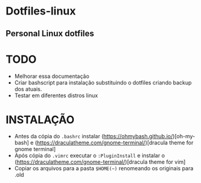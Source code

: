 # Dotfiles-linux
## Personal Linux dotfiles

# TODO

* Melhorar essa documentação
* Criar bashscript para instalação substituindo o dotfiles criando backup dos atuais.
* Testar em diferentes distros linux

# INSTALAÇÃO

* Antes da cópia do `.bashrc` instalar (https://ohmybash.github.io/)[oh-my-bash] e (https://draculatheme.com/gnome-terminal/)[dracula theme for gnome terminal]
* Após cópia do `.vimrc` executar o `:PluginInstall` e instalar o (https://draculatheme.com/gnome-terminal/)[dracula theme for vim]
* Copiar os arquivos para a pasta `$HOME(~)` renomeando os originais para .old
